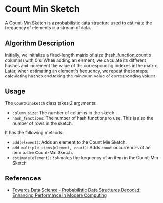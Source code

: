 # Count Min Sketch

A Count-Min Sketch is a probabilistic data structure used to estimate the frequency of elements in a stream of data.

## Algorithm Description

Initially, we initialize a fixed-length matrix of size (hash_function_count x columns) with 0's. When adding an element, we calculate its different hashes and increment the value of the corresponding indexes in the matrix. Later, when estimating an element's frequency, we repeat these steps: calculating hashes and taking the minimum value of corresponding values.

## Usage

The `CountMinSketch` class takes 2 arguments:

- `column_size`: The number of columns in the sketch.
- `hash_functions`: The number of hash functions to use. This is also the number of rows in the sketch.

It has the following methods:
- `add(element)`: Adds an element to the Count Min Sketch.
- `add_multiple_items(element, count)`: Adds `count` occurrences of an item to the Count-Min Sketch.
- `estimate(element)`: Estimates the frequency of an item in the Count-Min Sketch.

## References

- [Towards Data Science - Probabilistic Data Structures Decoded: Enhancing Performance in Modern Computing](https://towardsdatascience.com/probabilistic-data-structures-decoded-enhancing-performance-in-modern-computing-17f700e6ea47)
